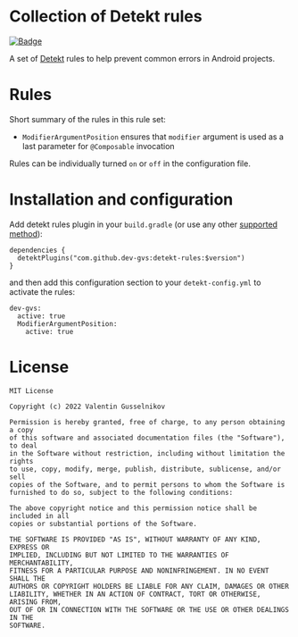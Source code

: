 # Collection of Detekt rules

[![Badge](https://img.shields.io/jitpack/v/github/dev-gvs/detekt-rules?style=plastic)](https://jitpack.io/#dev-gvs/detekt-rules)

A set of [Detekt](https://detekt.dev) rules to help prevent common errors in Android projects.

# Rules

Short summary of the rules in this rule set:

- `ModifierArgumentPosition` ensures that `modifier` argument is used as a last parameter for `@Composable` invocation


Rules can be individually turned `on` or `off` in the configuration file.

# Installation and configuration

Add detekt rules plugin in your `build.gradle` (or use any other [supported method](https://detekt.dev/docs/introduction/extensions#let-detekt-know-about-your-extensions)):
```
dependencies {
  detektPlugins("com.github.dev-gvs:detekt-rules:$version")
}
```
and then add this configuration section to your `detekt-config.yml` to activate the rules:
```
dev-gvs:
  active: true
  ModifierArgumentPosition:
    active: true
```

# License
```
MIT License

Copyright (c) 2022 Valentin Gusselnikov

Permission is hereby granted, free of charge, to any person obtaining a copy
of this software and associated documentation files (the "Software"), to deal
in the Software without restriction, including without limitation the rights
to use, copy, modify, merge, publish, distribute, sublicense, and/or sell
copies of the Software, and to permit persons to whom the Software is
furnished to do so, subject to the following conditions:

The above copyright notice and this permission notice shall be included in all
copies or substantial portions of the Software.

THE SOFTWARE IS PROVIDED "AS IS", WITHOUT WARRANTY OF ANY KIND, EXPRESS OR
IMPLIED, INCLUDING BUT NOT LIMITED TO THE WARRANTIES OF MERCHANTABILITY,
FITNESS FOR A PARTICULAR PURPOSE AND NONINFRINGEMENT. IN NO EVENT SHALL THE
AUTHORS OR COPYRIGHT HOLDERS BE LIABLE FOR ANY CLAIM, DAMAGES OR OTHER
LIABILITY, WHETHER IN AN ACTION OF CONTRACT, TORT OR OTHERWISE, ARISING FROM,
OUT OF OR IN CONNECTION WITH THE SOFTWARE OR THE USE OR OTHER DEALINGS IN THE
SOFTWARE.
```

